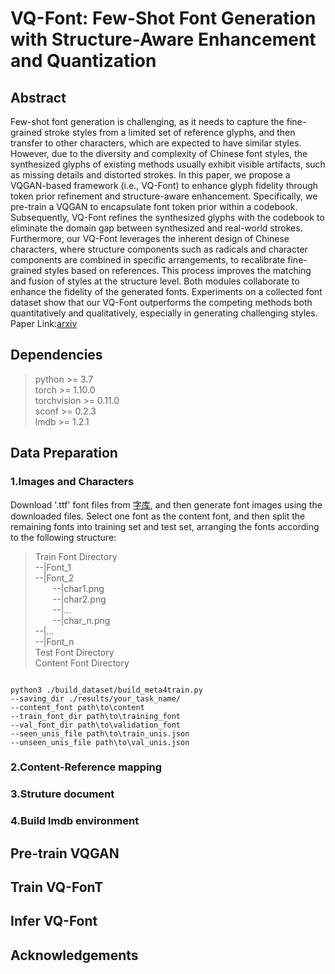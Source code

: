 # VQ-Font: Few-Shot Font Generation with Structure-Aware Enhancement and Quantization
## Abstract
Few-shot font generation is challenging, as it needs to capture the fine-grained stroke styles from a limited set of reference glyphs, and then transfer to other characters, which are expected to have similar styles. However, due to the diversity and complexity of Chinese font styles, the synthesized glyphs of existing methods usually exhibit visible artifacts, such as missing details and distorted strokes. In this paper, we propose a VQGAN-based framework (i.e., VQ-Font) to enhance glyph fidelity through token prior refinement and structure-aware enhancement. Specifically, we pre-train a VQGAN to encapsulate font token prior within a codebook. Subsequently, VQ-Font refines the synthesized glyphs with the codebook to eliminate the domain gap between synthesized and real-world strokes. Furthermore, our VQ-Font leverages the inherent design of Chinese characters, where structure components such as radicals and character components are combined in specific arrangements, to recalibrate fine-grained styles based on references. This process improves the matching and fusion of styles at the structure level. Both modules collaborate to enhance the fidelity of the generated fonts. Experiments on a collected font dataset show that our VQ-Font outperforms the competing methods both quantitatively and qualitatively, especially in generating challenging styles.  
Paper Link:[arxiv](https://arxiv.org/pdf/2308.14018.pdf)
## Dependencies
>python >= 3.7  
 torch >= 1.10.0  
 torchvision >= 0.11.0  
 sconf >= 0.2.3  
 lmdb >= 1.2.1
## Data Preparation
### 1.Images and Characters 
Download '.ttf' font files from [字库](https://www.foundertype.com/), and then generate font images using the downloaded files. Select one font as the content font, and then split the remaining fonts into training set and test set, arranging the fonts according to the following structure:
>Train Font Directory  
--|Font_1  
--|Font_2  
&emsp;&emsp;--|char1.png  
&emsp;&emsp;--|char2.png  
&emsp;&emsp;--|...  
&emsp;&emsp;--|char_n.png  
--|...  
--|Font_n  
Test Font Directory  
Content Font Directory
```

python3 ./build_dataset/build_meta4train.py 
--saving_dir ./results/your_task_name/ 
--content_font path\to\content 
--train_font_dir path\to\training_font 
--val_font_dir path\to\validation_font 
--seen_unis_file path\to\train_unis.json 
--unseen_unis_file path\to\val_unis.json

```
### 2.Content-Reference mapping
### 3.Struture document
### 4.Build lmdb environment
## Pre-train VQGAN
## Train VQ-FonT
## Infer VQ-Font
## Acknowledgements

